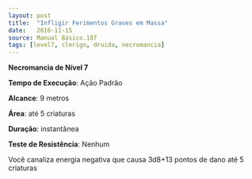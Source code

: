 ```yaml
---
layout: post
title:  "Infligir Ferimentos Graves em Massa"
date:   2016-11-15
source: Manual Básico.187
tags: [level7, clerigo, druida, necromancia]
---
```


**Necromancia de Nível 7**

**Tempo de Execução**: Ação Padrão

**Alcance**: 9 metros

**Área**: até 5 criaturas

**Duração**: instantânea

**Teste de Resistência**: Nenhum

Você canaliza energia negativa que causa 3d8+13 pontos de dano até 5 criaturas